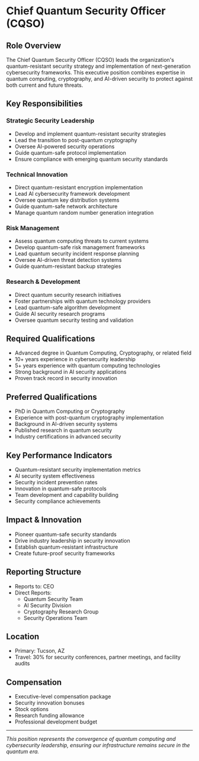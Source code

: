 # Chief Quantum Security Officer (CQSO)

## Role Overview
The Chief Quantum Security Officer (CQSO) leads the organization's quantum-resistant security strategy and implementation of next-generation cybersecurity frameworks. This executive position combines expertise in quantum computing, cryptography, and AI-driven security to protect against both current and future threats.

## Key Responsibilities

### Strategic Security Leadership
- Develop and implement quantum-resistant security strategies
- Lead the transition to post-quantum cryptography
- Oversee AI-powered security operations
- Guide quantum-safe protocol implementation
- Ensure compliance with emerging quantum security standards

### Technical Innovation
- Direct quantum-resistant encryption implementation
- Lead AI cybersecurity framework development
- Oversee quantum key distribution systems
- Guide quantum-safe network architecture
- Manage quantum random number generation integration

### Risk Management
- Assess quantum computing threats to current systems
- Develop quantum-safe risk management frameworks
- Lead quantum security incident response planning
- Oversee AI-driven threat detection systems
- Guide quantum-resistant backup strategies

### Research & Development
- Direct quantum security research initiatives
- Foster partnerships with quantum technology providers
- Lead quantum-safe algorithm development
- Guide AI security research programs
- Oversee quantum security testing and validation

## Required Qualifications
- Advanced degree in Quantum Computing, Cryptography, or related field
- 10+ years experience in cybersecurity leadership
- 5+ years experience with quantum computing technologies
- Strong background in AI security applications
- Proven track record in security innovation

## Preferred Qualifications
- PhD in Quantum Computing or Cryptography
- Experience with post-quantum cryptography implementation
- Background in AI-driven security systems
- Published research in quantum security
- Industry certifications in advanced security

## Key Performance Indicators
- Quantum-resistant security implementation metrics
- AI security system effectiveness
- Security incident prevention rates
- Innovation in quantum-safe protocols
- Team development and capability building
- Security compliance achievements

## Impact & Innovation
- Pioneer quantum-safe security standards
- Drive industry leadership in security innovation
- Establish quantum-resistant infrastructure
- Create future-proof security frameworks

## Reporting Structure
- Reports to: CEO
- Direct Reports:
  - Quantum Security Team
  - AI Security Division
  - Cryptography Research Group
  - Security Operations Team

## Location
- Primary: Tucson, AZ
- Travel: 30% for security conferences, partner meetings, and facility audits

## Compensation
- Executive-level compensation package
- Security innovation bonuses
- Stock options
- Research funding allowance
- Professional development budget

---

*This position represents the convergence of quantum computing and cybersecurity leadership, ensuring our infrastructure remains secure in the quantum era.* 